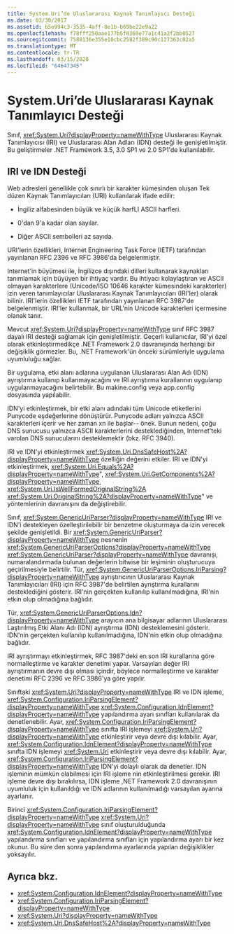 ```yaml
---
title: System.Uri’de Uluslararası Kaynak Tanımlayıcı Desteği
ms.date: 03/30/2017
ms.assetid: b5e994c3-3535-4aff-8e1b-b69be22e9a22
ms.openlocfilehash: f78fff250aae177b5f0360e77a1c41a2f2bb0527
ms.sourcegitcommit: 7588136e355e10cbc2582f389c90c127363c02a5
ms.translationtype: MT
ms.contentlocale: tr-TR
ms.lasthandoff: 03/15/2020
ms.locfileid: "64647345"
---
```

# <a name="international-resource-identifier-support-in-systemuri"></a>System.Uri’de Uluslararası Kaynak Tanımlayıcı Desteği
Sınıf, <xref:System.Uri?displayProperty=nameWithType> Uluslararası Kaynak Tanımlayıcısı (IRI) ve Uluslararası Alan Adları (IDN) desteği ile genişletilmiştir. Bu geliştirmeler .NET Framework 3.5, 3.0 SP1 ve 2.0 SP1'de kullanılabilir.  
  
## <a name="iri-and-idn-support"></a>IRI ve IDN Desteği  
 Web adresleri genellikle çok sınırlı bir karakter kümesinden oluşan Tek düzen Kaynak Tanımlayıcıları (URI) kullanılarak ifade edilir:  
  
- İngiliz alfabesinden büyük ve küçük harfLI ASCII harfleri.  
  
- 0'dan 9'a kadar olan sayılar.  
  
- Diğer ASCII sembolleri az sayıda.  
  
 URI'lerin özellikleri, Internet Engineering Task Force (IETF) tarafından yayınlanan RFC 2396 ve RFC 3986'da belgelenmiştir.  
  
 Internet'in büyümesi ile, İngilizce dışındaki dilleri kullanarak kaynakları tanımlamak için büyüyen bir ihtiyaç vardır. Bu ihtiyacı kolaylaştıran ve ASCII olmayan karakterlere (Unicode/ISO 10646 karakter kümesindeki karakterler) izin veren tanımlayıcılar Uluslararası Kaynak Tanımlayıcıları (IRI'ler) olarak bilinir. IRI'lerin özellikleri IETF tarafından yayınlanan RFC 3987'de belgelenmiştir. IRI'ler kullanmak, bir URL'nin Unicode karakterleri içermesine olanak tanır.  
  
 Mevcut <xref:System.Uri?displayProperty=nameWithType> sınıf RFC 3987 dayalı IRI desteği sağlamak için genişletilmiştir. Geçerli kullanıcılar, IRI'yi özel olarak etkinleştirmedikçe .NET Framework 2.0 davranışında herhangi bir değişiklik görmezler. Bu, .NET Framework'ün önceki sürümleriyle uygulama uyumluluğu sağlar.  
  
 Bir uygulama, etki alanı adlarına uygulanan Uluslararası Alan Adı (IDN) ayrıştırma kullanıp kullanmayacağını ve IRI ayrıştırma kurallarının uygulanıp uygulanmayacağını belirtebilir. Bu makine.config veya app.config dosyasında yapılabilir.  
  
 IDN'yi etkinleştirmek, bir etki alanı adındaki tüm Unicode etiketlerini Punycode eşdeğerlerine dönüştürür. Punycode adları yalnızca ASCII karakterleri içerir ve her zaman xn ile başlar-- önek. Bunun nedeni, çoğu DNS sunucusu yalnızca ASCII karakterlerini desteklediğinden, Internet'teki varolan DNS sunucularını desteklemektir (bkz. RFC 3940).  
  
 IRI ve IDN'yi etkinleştirmek <xref:System.Uri.DnsSafeHost%2A?displayProperty=nameWithType> özelliğin değerini etkiler. IRI ve IDN'yi etkinleştirmek, <xref:System.Uri.Equals%2A?displayProperty=nameWithType>", <xref:System.Uri.GetComponents%2A?displayProperty=nameWithType>, <xref:System.Uri.IsWellFormedOriginalString%2A> <xref:System.Uri.OriginalString%2A?displayProperty=nameWithType>" ve yöntemlerinin davranışını da değiştirebilir.  
  
 Sınıf, <xref:System.GenericUriParser?displayProperty=nameWithType> IRI ve IDN'i destekleyen özelleştirilebilir bir benzetme oluşturmaya da izin verecek şekilde genişletildi. Bir <xref:System.GenericUriParser?displayProperty=nameWithType> nesnenin <xref:System.GenericUriParserOptions?displayProperty=nameWithType> <xref:System.GenericUriParser?displayProperty=nameWithType> davranışı, numaralandırmada bulunan değerlerin bitwise bir leşiminin oluşturucuya geçirilmesiyle belirtilir. Tür, <xref:System.GenericUriParserOptions.IriParsing?displayProperty=nameWithType> ayrıştırıcının Uluslararası Kaynak Tanımlayıcıları (IRI) için RFC 3987'de belirtilen ayrıştırma kurallarını desteklediğini gösterir. IRI'nin gerçekten kullanılıp kullanılmadığına, IRI'nin etkin olup olmadığına bağlıdır.  
  
 Tür, <xref:System.GenericUriParserOptions.Idn?displayProperty=nameWithType> arayıcın ana bilgisayar adlarının Uluslararası Laştırılmış Etki Alanı Adı (IDN) ayrıştırma (IDN) desteklemesini gösterir. IDN'nin gerçekten kullanılıp kullanılmadığına, IDN'nin etkin olup olmadığına bağlıdır.  
  
 IRI ayrıştırmayı etkinleştirmek, RFC 3987'deki en son IRI kurallarına göre normalleştirme ve karakter denetimi yapar. Varsayılan değer IRI ayrıştırmanın devre dışı olması içindir, böylece normalleştirme ve karakter denetimi RFC 2396 ve RFC 3986'ya göre yapılır.  
  
 Sınıftaki <xref:System.Uri?displayProperty=nameWithType> IRI ve IDN işleme, <xref:System.Configuration.IriParsingElement?displayProperty=nameWithType> <xref:System.Configuration.IdnElement?displayProperty=nameWithType> yapılandırma ayarı sınıfları kullanılarak da denetlenebilir. Ayar, <xref:System.Configuration.IriParsingElement?displayProperty=nameWithType> sınıfta IRI işlemeyi <xref:System.Uri?displayProperty=nameWithType> etkinleştirir veya devre dışı kılabilir. Ayar, <xref:System.Configuration.IdnElement?displayProperty=nameWithType> sınıfta IDN işlemeyi <xref:System.Uri> etkinleştirir veya devre dışı kılabilir. Ayar, <xref:System.Configuration.IriParsingElement?displayProperty=nameWithType> IDN'yi dolaylı olarak da denetler. IDN işleminin mümkün olabilmesi için IRI işleme nin etkinleştirilmesi gerekir. IRI işleme devre dışı bırakılırsa, IDN işleme ,NET Framework 2.0 davranışının uyumluluk için kullanıldığı ve IDN adlarının kullanılmadığı varsayılan ayarına ayarlanır.  
  
 Birinci <xref:System.Configuration.IriParsingElement?displayProperty=nameWithType> <xref:System.Uri?displayProperty=nameWithType> sınıf oluşturulduğunda <xref:System.Configuration.IdnElement?displayProperty=nameWithType> yapılandırma sınıfları ve yapılandırma sınıfları için yapılandırma ayarı bir kez okunur. Bu süre den sonra yapılandırma ayarlarında yapılan değişiklikler yoksayılır.  
  
## <a name="see-also"></a>Ayrıca bkz.

- <xref:System.Configuration.IdnElement?displayProperty=nameWithType>
- <xref:System.Configuration.IriParsingElement?displayProperty=nameWithType>
- <xref:System.Uri?displayProperty=nameWithType>
- <xref:System.Uri.DnsSafeHost%2A?displayProperty=nameWithType>
